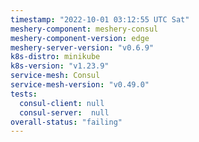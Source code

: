 ```yaml
---
timestamp: "2022-10-01 03:12:55 UTC Sat"
meshery-component: meshery-consul
meshery-component-version: edge
meshery-server-version: "v0.6.9"
k8s-distro: minikube
k8s-version: "v1.23.9"
service-mesh: Consul
service-mesh-version: "v0.49.0"
tests:
  consul-client: null
  consul-server:  null
overall-status: "failing"
---
```

